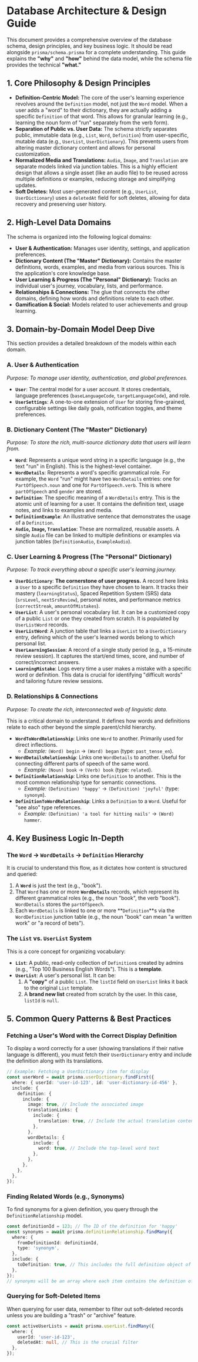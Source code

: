 # Database Architecture & Design Guide

This document provides a comprehensive overview of the database schema, design principles, and key business logic. It should be read alongside `prisma/schema.prisma` for a complete understanding. This guide explains the **"why"** and **"how"** behind the data model, while the schema file provides the technical **"what."**

## 1. Core Philosophy & Design Principles

- **Definition-Centric Model:** The core of the user's learning experience revolves around the `Definition` model, not just the `Word` model. When a user adds a "word" to their dictionary, they are actually adding a specific `Definition` of that word. This allows for granular learning (e.g., learning the noun form of "run" separately from the verb form).
- **Separation of Public vs. User Data:** The schema strictly separates public, immutable data (e.g., `List`, `Word`, `Definition`) from user-specific, mutable data (e.g., `UserList`, `UserDictionary`). This prevents users from altering master dictionary content and allows for personal customization.
- **Normalized Media and Translations:** `Audio`, `Image`, and `Translation` are separate models linked via junction tables. This is a highly efficient design that allows a single asset (like an audio file) to be reused across multiple definitions or examples, reducing storage and simplifying updates.
- **Soft Deletes:** Most user-generated content (e.g., `UserList`, `UserDictionary`) uses a `deletedAt` field for soft deletes, allowing for data recovery and preserving user history.

## 2. High-Level Data Domains

The schema is organized into the following logical domains:

- **User & Authentication:** Manages user identity, settings, and application preferences.
- **Dictionary Content (The "Master" Dictionary):** Contains the master definitions, words, examples, and media from various sources. This is the application's core knowledge base.
- **User Learning & Progress (The "Personal" Dictionary):** Tracks an individual user's journey, vocabulary, lists, and performance.
- **Relationships & Connections:** The glue that connects the other domains, defining how words and definitions relate to each other.
- **Gamification & Social:** Models related to user achievements and group learning.

## 3. Domain-by-Domain Model Deep Dive

This section provides a detailed breakdown of the models within each domain.

### A. User & Authentication

_Purpose: To manage user identity, authentication, and global preferences._

- **`User`**: The central model for a user account. It stores credentials, language preferences (`baseLanguageCode`, `targetLanguageCode`), and role.
- **`UserSettings`**: A one-to-one extension of `User` for storing fine-grained, configurable settings like daily goals, notification toggles, and theme preferences.

### B. Dictionary Content (The "Master" Dictionary)

_Purpose: To store the rich, multi-source dictionary data that users will learn from._

- **`Word`**: Represents a unique word string in a specific language (e.g., the text "run" in English). This is the highest-level container.
- **`WordDetails`**: Represents a word's specific grammatical role. For example, the `Word` "run" might have two `WordDetails` entries: one for `PartOfSpeech.noun` and one for `PartOfSpeech.verb`. This is where `partOfSpeech` and `gender` are stored.
- **`Definition`**: The specific meaning of a `WordDetails` entry. This is the atomic unit of learning for a user. It contains the definition text, usage notes, and links to examples and media.
- **`DefinitionExample`**: An illustrative sentence that demonstrates the usage of a `Definition`.
- **`Audio`, `Image`, `Translation`**: These are normalized, reusable assets. A single `Audio` file can be linked to multiple definitions or examples via junction tables (`DefinitionAudio`, `ExampleAudio`).

### C. User Learning & Progress (The "Personal" Dictionary)

_Purpose: To track everything about a specific user's learning journey._

- **`UserDictionary`**: **The cornerstone of user progress.** A record here links a `User` to a specific `Definition` they have chosen to learn. It tracks their mastery (`learningStatus`), Spaced Repetition System (SRS) data (`srsLevel`, `nextSrsReview`), personal notes, and performance metrics (`correctStreak`, `amountOfMistakes`).
- **`UserList`**: A user's personal vocabulary list. It can be a customized copy of a public `List` or one they created from scratch. It is populated by `UserListWord` records.
- **`UserListWord`**: A junction table that links a `UserList` to a `UserDictionary` entry, defining which of the user's learned words belong to which personal list.
- **`UserLearningSession`**: A record of a single study period (e.g., a 15-minute review session). It captures the start/end times, score, and number of correct/incorrect answers.
- **`LearningMistake`**: Logs every time a user makes a mistake with a specific word or definition. This data is crucial for identifying "difficult words" and tailoring future review sessions.

### D. Relationships & Connections

_Purpose: To create the rich, interconnected web of linguistic data._

This is a critical domain to understand. It defines how words and definitions relate to each other beyond the simple parent/child hierarchy.

- **`WordToWordRelationship`**: Links one `Word` to another. Primarily used for direct inflections.
  - _Example:_ `(Word) begin` → `(Word) began` (type: `past_tense_en`).
- **`WordDetailsRelationship`**: Links one `WordDetails` to another. Useful for connecting different parts of speech of the same word.
  - _Example:_ `(Noun) book` → `(Verb) book` (type: `related`).
- **`DefinitionRelationship`**: Links one `Definition` to another. This is the most common relationship type for semantic connections.
  - _Example:_ `(Definition) 'happy'` → `(Definition) 'joyful'` (type: `synonym`).
- **`DefinitionToWordRelationship`**: Links a `Definition` to a `Word`. Useful for "see also" type references.
  - _Example:_ `(Definition) 'a tool for hitting nails'` → `(Word) hammer`.

## 4. Key Business Logic In-Depth

### The `Word` -> `WordDetails` -> `Definition` Hierarchy

It is crucial to understand this flow, as it dictates how content is structured and queried:

1.  A **`Word`** is just the text (e.g., "book").
2.  That `Word` has one or more **`WordDetails`** records, which represent its different grammatical roles (e.g., the noun "book", the verb "book"). `WordDetails` stores the `partOfSpeech`.
3.  Each `WordDetails` is linked to one or more **`Definition`**s via the `WordDefinition` junction table (e.g., the noun "book" can mean "a written work" or "a record of bets").

### The `List` vs. `UserList` System

This is a core concept for organizing vocabulary:

- **`List`**: A public, read-only collection of `Definition`s created by admins (e.g., "Top 100 Business English Words"). This is a **template**.
- **`UserList`**: A user's personal list. It can be:
  1.  A **"copy"** of a public `List`. The `listId` field on `UserList` links it back to the original `List` template.
  2.  A **brand new list** created from scratch by the user. In this case, `listId` is `null`.

## 5. Common Query Patterns & Best Practices

### Fetching a User's Word with the Correct Display Definition

To display a word correctly for a user (showing translations if their native language is different), you must fetch their `UserDictionary` entry and include the definition along with its translations.

```typescript
// Example: Fetching a UserDictionary item for display
const userWord = await prisma.userDictionary.findFirst({
  where: { userId: 'user-id-123', id: 'user-dictionary-id-456' },
  include: {
    definition: {
      include: {
        image: true, // Include the associated image
        translationLinks: {
          include: {
            translation: true, // Include the actual translation content
          },
        },
        wordDetails: {
          include: {
            word: true, // Include the top-level word text
          },
        },
      },
    },
  },
});
```

### Finding Related Words (e.g., Synonyms)

To find synonyms for a given definition, you query through the `DefinitionRelationship` model.

```typescript
const definitionId = 123; // The ID of the definition for 'happy'
const synonyms = await prisma.definitionRelationship.findMany({
  where: {
    fromDefinitionId: definitionId,
    type: 'synonym',
  },
  include: {
    toDefinition: true, // This includes the full definition object of the synonym
  },
});
// synonyms will be an array where each item contains the definition of a synonym like 'joyful', 'elated', etc.
```

### Querying for Soft-Deleted Items

When querying for user data, remember to filter out soft-deleted records unless you are building a "trash" or "archive" feature.

```typescript
const activeUserLists = await prisma.userList.findMany({
  where: {
    userId: 'user-id-123',
    deletedAt: null, // This is the crucial filter
  },
});
```
